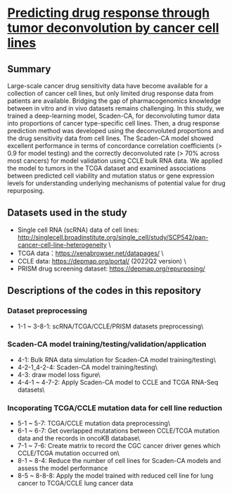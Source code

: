 # [Predicting drug response through tumor deconvolution by cancer cell lines](https://github.com/ychsu2014/Predicting_drug_response_through_tumor_deconvolution_by_cancer_cell_lines)
## Summary
Large-scale cancer drug sensitivity data have become available for a collection of cancer cell lines, but only limited drug response data from patients are available. Bridging the gap of pharmacogenomics knowledge between in vitro and in vivo datasets remains challenging. In this study, we trained a deep-learning model, Scaden-CA, for deconvoluting tumor data into proportions of cancer type-specific cell lines. Then, a drug response prediction method was developed using the deconvoluted proportions and the drug sensitivity data from cell lines. The Scaden-CA model showed excellent performance in terms of concordance correlation coefficients (> 0.9 for model testing) and the correctly deconvoluted rate (> 70% across most cancers) for model validation using CCLE bulk RNA data. We applied the model to tumors in the TCGA dataset and examined associations between predicted cell viability and mutation status or gene expression levels for understanding underlying mechanisms of potential value for drug repurposing.

## Datasets used in the study
* Single cell RNA (scRNA) data of cell lines: http://singlecell.broadinstitute.org/single_cell/study/SCP542/pan-cancer-cell-line-heterogeneity \
* TCGA data：https://xenabrowser.net/datapages/ \
* CCLE data: https://depmap.org/portal/ (2022Q2 version) \
* PRISM drug screening dataset: https://depmap.org/repurposing/

## Descriptions of the codes in this repository
### Dataset preprocessing
* 1-1 ~ 3-8-1: scRNA/TCGA/CCLE/PRISM datasets preprocessing\
### Scaden-CA model training/testing/validation/application
* 4-1: Bulk RNA data simulation for Scaden-CA model training/testing\
* 4-2-1_4-2-4: Scaden-CA model training/testing\
* 4-3: draw model loss figure\
* 4-4-1 ~ 4-7-2: Apply Scaden-CA model to CCLE and TCGA RNA-Seq datasets\
### Incoporating TCGA/CCLE mutation data for cell line reduction
* 5-1 ~ 5-7: TCGA/CCLE mutation data preprocessing\
* 6-1 ~ 6-7: Get overlapped mutatations between CCLE/TCGA mutation data and the records in oncoKB database\
* 7-1 ~ 7-6: Create matrix to record the CGC cancer driver genes which CCLE/TCGA mutation occurred on\
* 8-1 ~ 8-4: Reduce the number of cell lines for Scaden-CA models and assess the model performance
* 8-5 ~ 8-8-8: Apply the model trained with reduced cell line for lung cancer to TCGA/CCLE lung cancer data




